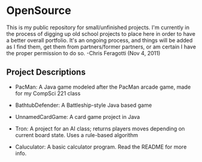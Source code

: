 OpenSource
==========

This is my public repository for small/unfinished projects. I'm currently in the process of digging up old school projects to place here in order to have a better overall portfolio.
It's an ongoing process, and things will be added as I find them, get them from partners/former partners, or am certain I have the proper permission to do so.
-Chris Feragotti (Nov 4, 2011)


Project Descriptions
--------------------

- PacMan: A Java game modeled after the PacMan arcade game, made for my CompSci 221 class

- BathtubDefender: A Battleship-style Java based game

- UnnamedCardGame: A card game project in Java

- Tron: A project for an AI class; returns players moves depending on current board state. Uses a rule-based algorithm

- Caluculator: A basic calculator program. Read the README for more info.